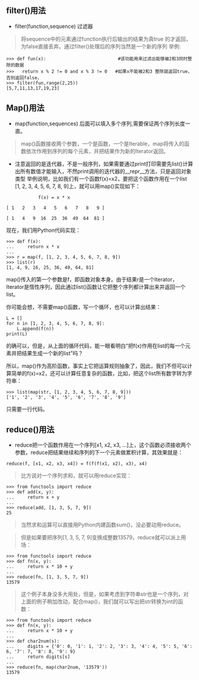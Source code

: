 ## filter()用法
* filter(function,sequence) 过滤器
> 将sequence中的元素通过function执行后输出的结果为真true 的才返回，为false直接丢弃。通过filter()处理后的序列当然是一个新的序列
举例:

```
>>> def fun(x):                           #该功能用来过滤出能够被2和3同时整除的数据
>>>   return x % 2 != 0 and x % 3 != 0   #如果x不能被2和3 整除就返回true，否则返回false，
>>> filter(fun,range(2,25))
[5,7,11,13,17,19,23]
```

## Map()用法
* map(function,sequences) 后面可以填入多个序列,需要保证两个序列长度一直。
> map()函数接收两个参数，一个是函数，一个是Iterable，map将传入的函数依次作用到序列的每个元素，并把结果作为新的Iterator返回。
* 注意返回的是迭代器，不是一般序列，如果需要通过print打印需要先list()计算出所有数值才能输入，不然print调用的迭代器的__repr__方法，只是返回对象类型
举例说明，比如我们有一个函数f(x)=x2，要把这个函数作用在一个list [1, 2, 3, 4, 5, 6, 7, 8, 9]上，就可以用map()实现如下：
```
            f(x) = x * x

[ 1   2   3   4   5   6   7   8   9 ]

[ 1   4   9  16  25  36  49  64  81 ]

```
现在，我们用Python代码实现：
```
>>> def f(x):
...     return x * x
...
>>> r = map(f, [1, 2, 3, 4, 5, 6, 7, 8, 9])
>>> list(r)
[1, 4, 9, 16, 25, 36, 49, 64, 81]
```
map()传入的第一个参数是f，即函数对象本身。由于结果r是一个Iterator，Iterator是惰性序列，因此通过list()函数让它把整个序列都计算出来并返回一个list。

你可能会想，不需要map()函数，写一个循环，也可以计算出结果：
```
L = []
for n in [1, 2, 3, 4, 5, 6, 7, 8, 9]:
    L.append(f(n))
print(L)
```
的确可以，但是，从上面的循环代码，能一眼看明白“把f(x)作用在list的每一个元素并把结果生成一个新的list”吗？

所以，map()作为高阶函数，事实上它把运算规则抽象了，因此，我们不但可以计算简单的f(x)=x2，还可以计算任意复杂的函数，比如，把这个list所有数字转为字符串：

```
>>> list(map(str, [1, 2, 3, 4, 5, 6, 7, 8, 9]))
['1', '2', '3', '4', '5', '6', '7', '8', '9']
```

只需要一行代码。

## reduce()用法
* reduce把一个函数作用在一个序列[x1, x2, x3, ...]上，这个函数必须接收两个参数，reduce把结果继续和序列的下一个元素做累积计算，其效果就是：
```
reduce(f, [x1, x2, x3, x4]) = f(f(f(x1, x2), x3), x4)
```
> 比方说对一个序列求和，就可以用reduce实现：

```
>>> from functools import reduce
>>> def add(x, y):
...     return x + y
...
>>> reduce(add, [1, 3, 5, 7, 9])
25
```
> 当然求和运算可以直接用Python内建函数sum()，没必要动用reduce。

> 但是如果要把序列[1, 3, 5, 7, 9]变换成整数13579，reduce就可以派上用场：

```
>>> from functools import reduce
>>> def fn(x, y):
...     return x * 10 + y
...
>>> reduce(fn, [1, 3, 5, 7, 9])
13579
```
> 这个例子本身没多大用处，但是，如果考虑到字符串str也是一个序列，对上面的例子稍加改动，配合map()，我们就可以写出把str转换为int的函数：
```
>>> from functools import reduce
>>> def fn(x, y):
...     return x * 10 + y
...
>>> def char2num(s):
...     digits = {'0': 0, '1': 1, '2': 2, '3': 3, '4': 4, '5': 5, '6': 6, '7': 7, '8': 8, '9': 9}
...     return digits[s]
...
>>> reduce(fn, map(char2num, '13579'))
13579
```
